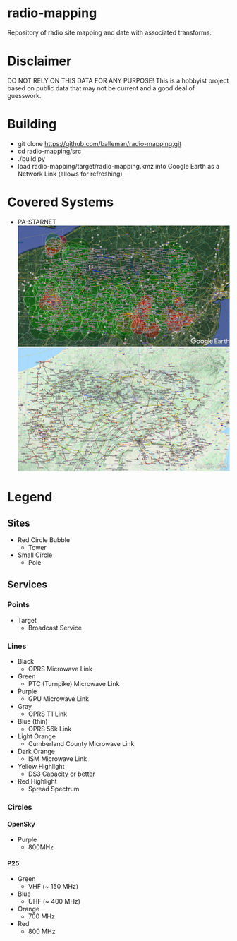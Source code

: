 # radio-mapping
Repository of radio site mapping and date with associated transforms.

# Disclaimer
DO NOT RELY ON THIS DATA FOR ANY PURPOSE!  This is a hobbyist project based on public data that may not be current and a good deal of guesswork.

# Building
* git clone https://github.com/balleman/radio-mapping.git
* cd radio-mapping/src
* ./build.py
* load radio-mapping/target/radio-mapping.kmz into Google Earth as a Network Link (allows for refreshing)

# Covered Systems
* PA-STARNET
  ![PA-STARNET P25 Map](/img/pastarnet-p25.jpg?raw=true "PA-STARNET P25 Map")
  ![PA-STARNET Sites Map](/img/pastarnet-sites.jpg?raw=true "PA-STARNET Sites Map")

# Legend
## Sites
* Red Circle Bubble
  * Tower
* Small Circle
  * Pole
## Services
### Points
* Target
  * Broadcast Service
### Lines
* Black
  * OPRS Microwave Link
* Green
  * PTC (Turnpike) Microwave Link
* Purple
  * GPU Microwave Link
* Gray
  * OPRS T1 Link
* Blue (thin)
  * OPRS 56k Link
* Light Orange
  * Cumberland County Microwave Link
* Dark Orange
  * ISM Microwave Link
* Yellow Highlight
  * DS3 Capacity or better
* Red Highlight
  * Spread Spectrum
### Circles
#### OpenSky
* Purple
  * 800MHz
#### P25
* Green
  * VHF (~ 150 MHz)
* Blue
  * UHF (~ 400 MHz)
* Orange
  * 700 MHz
* Red
  * 800 MHz
